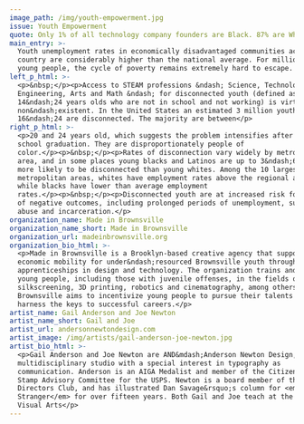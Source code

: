 ```yaml
---
image_path: /img/youth-empowerment.jpg
issue: Youth Empowerment
quote: Only 1% of all technology company founders are Black. 87% are White.
main_entry: >-
  Youth unemployment rates in economically disadvantaged communities across the
  country are considerably higher than the national average. For millions of
  young people, the cycle of poverty remains extremely hard to escape.
left_p_html: >-
  <p>&nbsp;</p><p>Access to STEAM professions &ndash; Science, Technology,
  Engineering, Arts and Math &ndash; for disconnected youth (defined as
  14&ndash;24 years olds who are not in school and not working) is virtually
  non&ndash;existent. In the United States an estimated 3 million youths aged
  16&ndash;24 are disconnected. The majority are between</p>
right_p_html: >-
  <p>20 and 24 years old, which suggests the problem intensifies after high
  school graduation. They are disproportionately people of
  color.</p><p>&nbsp;</p><p>Rates of disconnection vary widely by metropolitan
  area, and in some places young blacks and Latinos are up to 3&ndash;6 times
  more likely to be disconnected than young whites. Among the 10 largest
  metropolitan areas, whites have employment rates above the regional average,
  while blacks have lower than average employment
  rates.</p><p>&nbsp;</p><p>Disconnected youth are at increased risk for a host
  of negative outcomes, including prolonged periods of unemployment, substance
  abuse and incarceration.</p>
organization_name: Made in Brownsville
organization_name_short: Made in Brownsville
organization_url: madeinbrownsville.org
organization_bio_html: >-
  <p>Made in Brownsville is a Brooklyn-based creative agency that supports
  economic mobility for under&ndash;resourced Brownsville youth through
  apprenticeships in design and technology. The organization trains and employs
  young people, including those with juvenile offenses, in the fields of
  silkscreening, 3D printing, robotics and cinematography, among others. Made in
  Brownsville aims to incentivize young people to pursue their talents and
  harness the keys to successful careers.</p>
artist_name: Gail Anderson and Joe Newton
artist_name_short: Gail and Joe
artist_url: andersonnewtondesign.com
artist_image: /img/artists/gail-anderson-joe-newton.jpg
artist_bio_html: >-
  <p>Gail Anderson and Joe Newton are AND&mdash;Anderson Newton Design, a
  multidisciplinary studio with a special interest in typography as
  communication. Anderson is an AIGA Medalist and member of the Citizens&rsquo;
  Stamp Advisory Committee for the USPS. Newton is a board member of the Type
  Directors Club, and has illustrated Dan Savage&rsquo;s column for <em>The
  Stranger</em> for over fifteen years. Both Gail and Joe teach at the School of
  Visual Arts</p>
---
```



